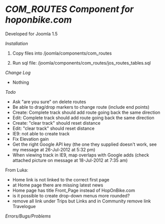*COM_ROUTES Component for hoponbike.com*
=====================================

Developed for Joomla 1.5

*Installation*

1.  Copy files into /joomla/components/com_routes

2.  Run sql file: /joomla/components/com_routes/jos_routes_tables.sql


*Change Log*

*  Nothing

*Todo*
* Ask "are you sure" on delete routes
* Be able to drag/drop markers to change route (include end points)
* Create: Complete track should add route going back the same direction
* Edit: Complete track should add route going back the same direction
* Create: "clear track" should reset distance
* Edit: "clear track" should reset distance
* IE9: not able to create track
* Fix Elevation gain
* Get the right Google API key (the one they supplied doesn't work, see my message at 26-Jul-2012 at 5:32 pm)
* When viewing track in IE9, map overlaps with Google adds (check attached picture on message at 18-Jul-2012 at 7:35 am)

From Luka:

* Home link is not linked to the correct first page
* at Home page there are missing latest news
* Home page has title Front_Page instead of HopOnBike.com
* is it possible to create drop-down menus more rounded?
* remove all link under Trips but Links and in Community remove link Travelogue

*Errors/Bugs/Problems*
